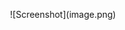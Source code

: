 <p align="center">
<!--   <img src="your_relative_path_here" width="350" title="hover text">
  <img src="your_relative_path_here_number_2_large_name" width="350" alt="accessibility text"> -->
![Screenshot](image.png)
</p>

